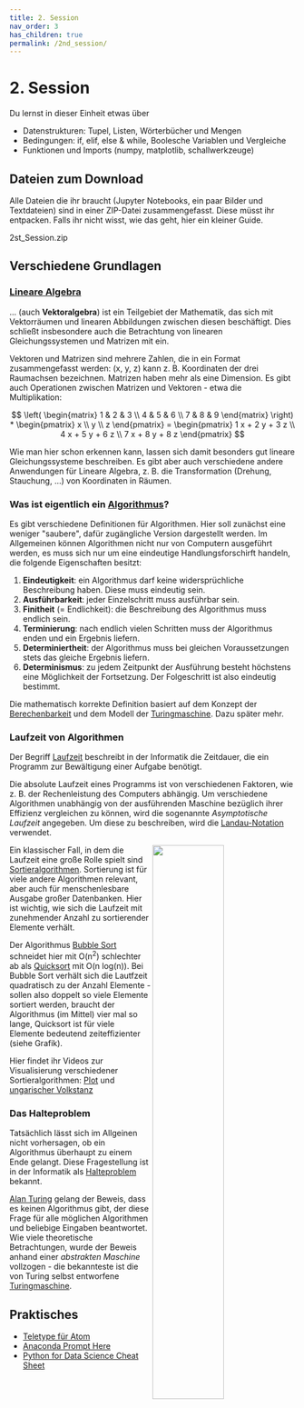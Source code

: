 ```yaml
---
title: 2. Session
nav_order: 3
has_children: true
permalink: /2nd_session/
---
```


# 2. Session


Du lernst in dieser Einheit etwas über 

* Datenstrukturen: Tupel, Listen, Wörterbücher und Mengen
* Bedingungen: if, elif, else & while, Boolesche Variablen und Vergleiche
* Funktionen und Imports (numpy, matplotlib, schallwerkzeuge)


## Dateien zum Download

Alle Dateien die ihr braucht (Jupyter Notebooks, ein paar Bilder und Textdateien) sind in einer ZIP-Datei zusammengefasst.
Diese müsst ihr entpacken. Falls ihr nicht wisst, wie das geht, hier ein kleiner Guide.

2st_Session.zip


## Verschiedene Grundlagen

### [Lineare Algebra](https://de.wikipedia.org/wiki/Lineare_Algebra)

...  (auch **Vektoralgebra**) ist ein Teilgebiet der Mathematik, das sich mit Vektorräumen und linearen Abbildungen zwischen diesen beschäftigt. Dies schließt insbesondere auch die Betrachtung von linearen Gleichungssystemen und Matrizen mit ein.

Vektoren und Matrizen sind mehrere Zahlen, die in ein Format zusammengefasst werden: (x, y, z) kann z. B. Koordinaten der drei Raumachsen bezeichnen.
Matrizen haben mehr als eine Dimension. Es gibt auch Operationen zwischen Matrizen und Vektoren - etwa die Multiplikation:

$$ \left( \begin{matrix} 1 & 2 & 3 \\ 4 & 5 & 6 \\ 7 & 8 & 9 \end{matrix} \right) * \begin{pmatrix} x \\ y \\ z \end{pmatrix} =  \begin{pmatrix}  1 x + 2 y + 3 z \\  4 x + 5 y + 6 z \\ 7 x + 8 y + 8 z \end{pmatrix}  $$

Wie man hier schon erkennen kann, lassen sich damit besonders gut lineare Gleichungssysteme beschreiben. Es gibt aber auch verschiedene andere Anwendungen für Lineare Algebra, z. B. die Transformation (Drehung, Stauchung, ...) von Koordinaten in Räumen.


### **Was ist eigentlich ein [Algorithmus](https://de.wikipedia.org/wiki/Algorithmus)?**

Es gibt verschiedene Definitionen für Algorithmen. Hier soll zunächst eine weniger "saubere", dafür zugängliche Version dargestellt werden. Im Allgemeinen können Algorithmen nicht nur von Computern ausgeführt werden, es muss sich nur um eine eindeutige Handlungsforschirft handeln, die folgende Eigenschaften besitzt:

1. **Eindeutigkeit**: ein Algorithmus darf keine widersprüchliche Beschreibung haben. Diese muss eindeutig sein.
2. **Ausführbarkeit**: jeder Einzelschritt muss ausführbar sein.
3. **Finitheit** (= Endlichkeit): die Beschreibung des Algorithmus muss endlich sein.
4. **Terminierung**: nach endlich vielen Schritten muss der Algorithmus enden und ein Ergebnis liefern.
5. **Determiniertheit**: der Algorithmus muss bei gleichen Voraussetzungen stets das gleiche Ergebnis liefern.
6. **Determinismus**: zu jedem Zeitpunkt der Ausführung besteht höchstens eine Möglichkeit der Fortsetzung. Der Folgeschritt ist also eindeutig bestimmt.


Die mathematisch korrekte Definition basiert auf dem Konzept der [Berechenbarkeit](https://de.wikipedia.org/wiki/Berechenbarkeit) und dem Modell der [Turingmaschine](https://de.wikipedia.org/wiki/Turingmaschine). Dazu später mehr.

### Laufzeit von Algorithmen

Der Begriff [Laufzeit](https://de.wikipedia.org/wiki/Laufzeit_(Informatik)) beschreibt in der Informatik die Zeitdauer, die ein Programm zur Bewältigung einer Aufgabe benötigt.

Die absolute Laufzeit eines Programms ist von verschiedenen Faktoren, wie z. B. der Rechenleistung des Computers abhängig. Um verschiedene Algorithmen unabhängig von der ausführenden Maschine bezüglich ihrer Effizienz vergleichen zu können, wird die sogenannte *Asymptotische Laufzeit* angegeben. Um diese zu beschreiben, wird die [Landau-Notation](https://de.wikipedia.org/wiki/Landau-Symbole) verwendet.

[<img src="https://jarednielsen.com/static/9c24f10d0295ead7526e32d62fa2eac5/4117f/big-o-cheatsheet.png" width="50%" align="right" >](https://jarednielsen.com/big-o-logarithmic-time-complexity/)

Ein klassischer Fall, in dem die Laufzeit eine große Rolle spielt sind [Sortieralgorithmen](https://de.wikipedia.org/wiki/Sortierverfahren). Sortierung ist für viele andere Algorithmen relevant, aber auch für menschenlesbare Ausgabe großer Datenbanken. Hier ist wichtig, wie sich die Laufzeit mit zunehmender Anzahl zu sortierender Elemente verhält.

Der Algorithmus [Bubble Sort](https://de.wikipedia.org/wiki/Bubblesort) schneidet hier mit O(n<sup>2</sup>) schlechter ab als [Quicksort](https://de.wikipedia.org/wiki/Quicksort) mit O(n log(n)). Bei Bubble Sort verhält sich die Lautfzeit quadratisch zu der Anzahl Elemente - sollen also doppelt so viele Elemente sortiert werden, braucht der Algorithmus (im Mittel) vier mal so lange, Quicksort ist für viele Elemente bedeutend zeiteffizienter (siehe Grafik).

Hier findet ihr Videos zur Visualisierung verschiedener Sortieralgorithmen: [Plot](https://youtu.be/ZZuD6iUe3Pc) und [ungarischer Volkstanz](https://youtu.be/ywWBy6J5gz8)

### Das Halteproblem
Tatsächlich lässt sich im Allgeinen nicht vorhersagen, ob ein Algorithmus überhaupt zu einem Ende gelangt. Diese Fragestellung ist in der Informatik als [Halteproblem](https://de.wikipedia.org/wiki/Halteproblem) bekannt.

[Alan Turing](https://de.wikipedia.org/wiki/Alan_Turing) gelang der Beweis, dass es keinen Algorithmus gibt, der diese Frage für alle möglichen Algorithmen und beliebige Eingaben beantwortet. Wie viele theoretische Betrachtungen, wurde der Beweis anhand einer *abstrakten Maschine* vollzogen - die bekannteste ist die von Turing selbst entworfene
[Turingmaschine](https://de.wikipedia.org/wiki/Turingmaschine).

## Praktisches

* [Teletype für Atom](https://teletype.atom.io)
* [Anaconda Prompt Here](https://gist.github.com/jiewpeng/8ba446acf329b1801bf91db767d179ea)
* [Python for Data Science Cheat Sheet](https://s3.amazonaws.com/assets.datacamp.com/blog_assets/PythonForDataScience.pdf)
